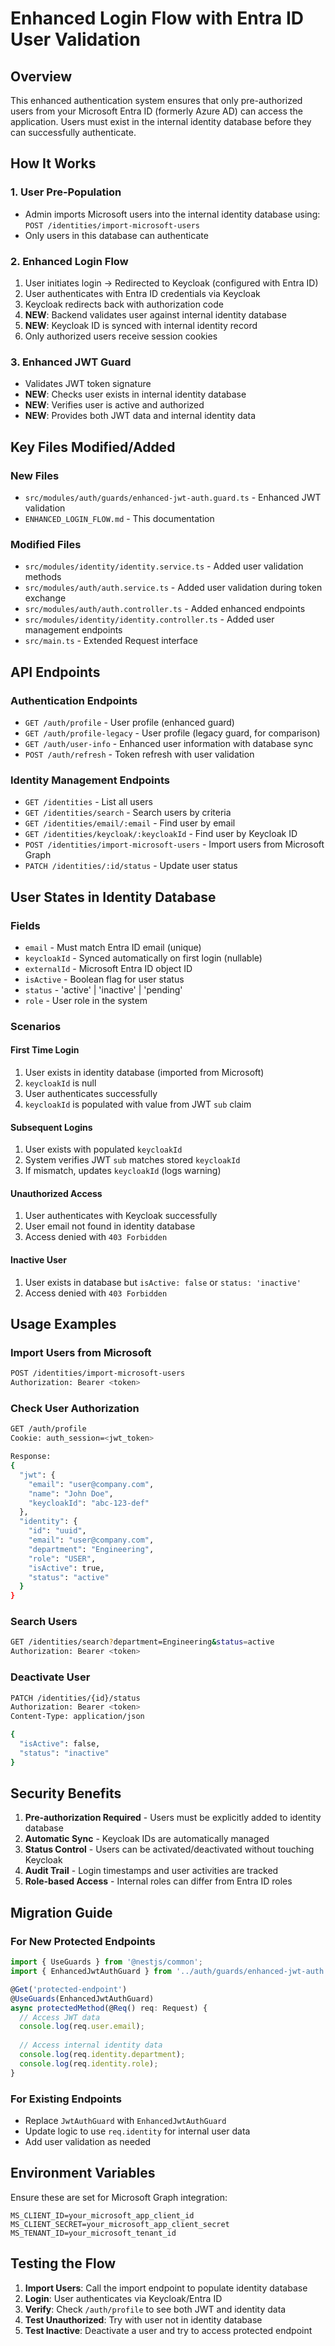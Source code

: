 # Enhanced Login Flow with Entra ID User Validation

## Overview

This enhanced authentication system ensures that only pre-authorized users from your Microsoft Entra ID (formerly Azure AD) can access the application. Users must exist in the internal identity database before they can successfully authenticate.

## How It Works

### 1. **User Pre-Population**
- Admin imports Microsoft users into the internal identity database using: `POST /identities/import-microsoft-users`
- Only users in this database can authenticate

### 2. **Enhanced Login Flow**
1. User initiates login → Redirected to Keycloak (configured with Entra ID)
2. User authenticates with Entra ID credentials via Keycloak
3. Keycloak redirects back with authorization code
4. **NEW**: Backend validates user against internal identity database
5. **NEW**: Keycloak ID is synced with internal identity record
6. Only authorized users receive session cookies

### 3. **Enhanced JWT Guard**
- Validates JWT token signature
- **NEW**: Checks user exists in internal identity database
- **NEW**: Verifies user is active and authorized
- **NEW**: Provides both JWT data and internal identity data

## Key Files Modified/Added

### New Files
- `src/modules/auth/guards/enhanced-jwt-auth.guard.ts` - Enhanced JWT validation
- `ENHANCED_LOGIN_FLOW.md` - This documentation

### Modified Files
- `src/modules/identity/identity.service.ts` - Added user validation methods
- `src/modules/auth/auth.service.ts` - Added user validation during token exchange
- `src/modules/auth/auth.controller.ts` - Added enhanced endpoints
- `src/modules/identity/identity.controller.ts` - Added user management endpoints
- `src/main.ts` - Extended Request interface

## API Endpoints

### Authentication Endpoints
- `GET /auth/profile` - User profile (enhanced guard)
- `GET /auth/profile-legacy` - User profile (legacy guard, for comparison)
- `GET /auth/user-info` - Enhanced user information with database sync
- `POST /auth/refresh` - Token refresh with user validation

### Identity Management Endpoints
- `GET /identities` - List all users
- `GET /identities/search` - Search users by criteria
- `GET /identities/email/:email` - Find user by email
- `GET /identities/keycloak/:keycloakId` - Find user by Keycloak ID
- `POST /identities/import-microsoft-users` - Import users from Microsoft Graph
- `PATCH /identities/:id/status` - Update user status

## User States in Identity Database

### Fields
- `email` - Must match Entra ID email (unique)
- `keycloakId` - Synced automatically on first login (nullable)
- `externalId` - Microsoft Entra ID object ID
- `isActive` - Boolean flag for user status
- `status` - 'active' | 'inactive' | 'pending'
- `role` - User role in the system

### Scenarios

#### First Time Login
1. User exists in identity database (imported from Microsoft)
2. `keycloakId` is null
3. User authenticates successfully
4. `keycloakId` is populated with value from JWT `sub` claim

#### Subsequent Logins
1. User exists with populated `keycloakId`
2. System verifies JWT `sub` matches stored `keycloakId`
3. If mismatch, updates `keycloakId` (logs warning)

#### Unauthorized Access
1. User authenticates with Keycloak successfully
2. User email not found in identity database
3. Access denied with `403 Forbidden`

#### Inactive User
1. User exists in database but `isActive: false` or `status: 'inactive'`
2. Access denied with `403 Forbidden`

## Usage Examples

### Import Users from Microsoft
```bash
POST /identities/import-microsoft-users
Authorization: Bearer <token>
```

### Check User Authorization
```bash
GET /auth/profile
Cookie: auth_session=<jwt_token>

Response:
{
  "jwt": {
    "email": "user@company.com",
    "name": "John Doe",
    "keycloakId": "abc-123-def"
  },
  "identity": {
    "id": "uuid",
    "email": "user@company.com", 
    "department": "Engineering",
    "role": "USER",
    "isActive": true,
    "status": "active"
  }
}
```

### Search Users
```bash
GET /identities/search?department=Engineering&status=active
Authorization: Bearer <token>
```

### Deactivate User
```bash
PATCH /identities/{id}/status
Authorization: Bearer <token>
Content-Type: application/json

{
  "isActive": false,
  "status": "inactive"
}
```

## Security Benefits

1. **Pre-authorization Required** - Users must be explicitly added to identity database
2. **Automatic Sync** - Keycloak IDs are automatically managed
3. **Status Control** - Users can be activated/deactivated without touching Keycloak
4. **Audit Trail** - Login timestamps and user activities are tracked
5. **Role-based Access** - Internal roles can differ from Entra ID roles

## Migration Guide

### For New Protected Endpoints
```typescript
import { UseGuards } from '@nestjs/common';
import { EnhancedJwtAuthGuard } from '../auth/guards/enhanced-jwt-auth.guard';

@Get('protected-endpoint')
@UseGuards(EnhancedJwtAuthGuard)
async protectedMethod(@Req() req: Request) {
  // Access JWT data
  console.log(req.user.email);
  
  // Access internal identity data
  console.log(req.identity.department);
  console.log(req.identity.role);
}
```

### For Existing Endpoints
- Replace `JwtAuthGuard` with `EnhancedJwtAuthGuard`
- Update logic to use `req.identity` for internal user data
- Add user validation as needed

## Environment Variables

Ensure these are set for Microsoft Graph integration:
```
MS_CLIENT_ID=your_microsoft_app_client_id
MS_CLIENT_SECRET=your_microsoft_app_client_secret  
MS_TENANT_ID=your_microsoft_tenant_id
```

## Testing the Flow

1. **Import Users**: Call the import endpoint to populate identity database
2. **Login**: User authenticates via Keycloak/Entra ID
3. **Verify**: Check `/auth/profile` to see both JWT and identity data
4. **Test Unauthorized**: Try with user not in identity database
5. **Test Inactive**: Deactivate a user and try to access protected endpoint 